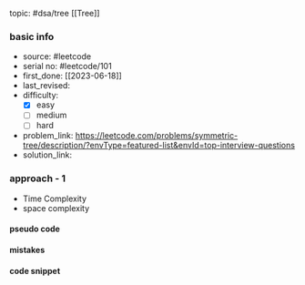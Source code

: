topic: #dsa/tree [[Tree]]

### basic info
- source: #leetcode 
- serial no: #leetcode/101
- first_done: [[2023-06-18]]
- last_revised:
- difficulty:
	- [x] easy
	- [ ] medium
	- [ ] hard
- problem_link: https://leetcode.com/problems/symmetric-tree/description/?envType=featured-list&envId=top-interview-questions
- solution_link:

### approach - 1
- Time Complexity
- space complexity

#### pseudo code

#### mistakes

#### code snippet
```python

```